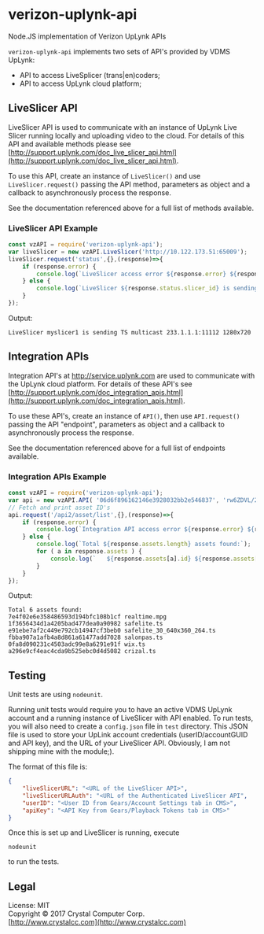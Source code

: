 # verizon-uplynk-api
Node.JS implementation of Verizon UpLynk APIs

`verizon-uplynk-api` implements two sets of API's provided by VDMS UpLynk:

- API to access LiveSplicer (trans|en)coders;
- API to access UpLynk cloud platform;

## LiveSlicer API
LiveSlicer API is used to communicate with an instance of UpLynk Live Slicer running locally and uploading video to the cloud. For details of this API and available methods please see [http://support.uplynk.com/doc_live_slicer_api.html](http://support.uplynk.com/doc_live_slicer_api.html).

To use this API, create an instance of `LiveSlicer()` and use `LiveSlicer.request()` passing the API method, parameters as object and a callback to asynchronously process the response.

See the documentation referenced above for a full list of methods available.

### LiveSlicer API Example

```javascript
const vzAPI = require('verizon-uplynk-api');
var liveSlicer = new vzAPI.LiveSlicer('http://10.122.173.51:65009');
liveSlicer.request('status',{},(response)=>{
    if (response.error) {
        console.log(`LiveSlicer access error ${response.error} ${response.msg}.`);
    } else {
        console.log(`LiveSlicer ${response.status.slicer_id} is sending ${response.status.signal}`);
    }
});
```

Output:

    LiveSlicer myslicer1 is sending TS multicast 233.1.1.1:11112 1280x720    
        

## Integration APIs
Integration API's at http://service.uplynk.com are used to communicate with the UpLynk cloud platform. For details of these API's see [http://support.uplynk.com/doc_integration_apis.html](http://support.uplynk.com/doc_integration_apis.html).

To use these API's, create an instance of `API()`, then use `API.request()` passing the API "endpoint", parameters as object and a callback to asynchronously process the response.

See the documentation referenced above for a full list of endpoints available.

### Integration APIs Example

```javascript
const vzAPI = require('verizon-uplynk-api');
var api = new vzAPI.API( '06d6f896162146e3928032bb2e546837', 'rw6ZDVL/2Oz0tjIu3ha2tO5TCt3qOy+gqnbixXI8A');
// Fetch and print asset ID's
api.request('/api2/asset/list',{},(response)=>{
    if (response.error) {
        console.log(`Integration API access error ${response.error} ${response.msg}.`);
    } else {
        console.log(`Total ${response.assets.length} assets found:`);
        for ( a in response.assets ) {
            console.log(`   ${response.assets[a].id} ${response.assets[a].desc}`);
        }
    }
});
```
Output:

    Total 6 assets found:
    7e4f02e6e358486593d194bfc108b1cf realtime.mpg
    1f3656434d1a4205bad477dea0a90982 safelite.ts
    e91ebe7af2c449e792cb14947cf3beb0 safelite_30_640x360_264.ts
    fbba907a1afb4a8d861a61477add7028 salonpas.ts
    0fa8d090231c4503adc99e8a6291e91f wix.ts
    a296e9cf4eac4cda9b525ebc0d4d5082 crizal.ts

## Testing
Unit tests are using `nodeunit`.

Running unit tests would require you to have an active VDMS UpLynk account and a running instance of LiveSlicer with API enabled. To run tests, you will also need to create a `config.json` file in `test` directory. This JSON file is used to store your UpLink account credentials (userID/accountGUID and API key), and the URL of your LiveSlicer API. Obviously, I am not shipping mine with the module;).

The format of this file is:

```json
{
    "liveSlicerURL": "<URL of the LiveSlicer API>",
    "liveSlicerURLAuth": "<URL of the Authenticated LiveSlicer API",
    "userID": "<User ID from Gears/Account Settings tab in CMS>",
    "apiKey": "<API Key from Gears/Playback Tokens tab in CMS>"
}
```

Once this is set up and LiveSlicer is running, execute

    nodeunit

to run the tests.

## Legal
License: MIT  
Copyright &copy; 2017 Crystal Computer Corp.   
[http://www.crystalcc.com](http://www.crystalcc.com)

